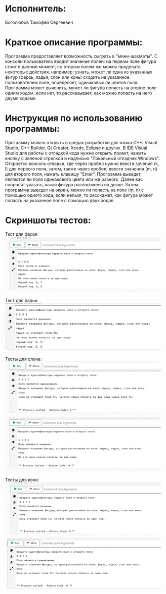 # Исполнитель:
Боголюбов Тимофей Сергеевич

# Краткое описание программы:
Программа предоставляет возможность сыграть в "мини-шахматы". С консоли пользователь вводит значение полей: на первом поле фигура стоит в данный момент, со вторым полем же можно проделать некоторые действия, например: узнать, может ли одна из указанных фигур (ферзь, ладья, слон или конь) сходить на указанное пользователем поле, определяет, одинаковых ли цветов поля. Программа может выяснить, может ли фигура попасть на второе поле одним ходом, если нет, то рассказывает, как можно попасть на него двумя ходами. 

# Инструкция по использованию программы:

Программу можно открыть в средах разработки для языка С++: Visual Studio, C++ Builder, Qt Creator, Xcode, Eclipse и других. В IDE Visual Studio для работы с отладкой кода нужно открыть проект, нажать кнопку с зелёной стрелкой и надписью "Локальный отладчик Windows". Откроется консоль отладки, где через пробел нужно ввести зачения (k, l) для первого поля, затем, также через пробел, ввести значения (m, n) для второго поля, нажать клавишу "Enter". Программа выведет, являются ли поля одинакового цвета или же разного. Далее вас попросят указать, какая фигура расположена на доске. Затем программа выведет на экран, можно ли попасть на поле (m, n) с помощью одного хода, если нельзя, то расскажет, как фигура может попасть на указанное поле с помощью двух ходов.

# Скриншоты тестов:
Тест для ферзя: 
![Alt-текст](https://github.com/tbogolyubov/Laboratory-work-3/blob/main/тест%20ферзь.jpg)

Тест для ладьи: 
![Alt-текст](https://github.com/tbogolyubov/Laboratory-work-3/blob/main/%D1%82%D0%B5%D1%81%D1%82%20%D0%BB%D0%B0%D0%B4%D1%8C%D1%8F.jpg)

Тесты для слона: 
![Alt-текст](https://github.com/tbogolyubov/Laboratory-work-3/blob/main/%D1%82%D0%B5%D1%81%D1%82%20%D1%81%D0%BB%D0%BE%D0%BD%201.jpg)
![Alt-текст](https://github.com/tbogolyubov/Laboratory-work-3/blob/main/%D1%82%D0%B5%D1%81%D1%82%20%D1%81%D0%BB%D0%BE%D0%BD%202.jpg)

Тесты для коня:
![Alt-текст](https://github.com/tbogolyubov/Laboratory-work-3/blob/main/%D1%82%D0%B5%D1%81%D1%82%20%D0%BA%D0%BE%D0%BD%D1%8C%201.jpg)
![Alt-текст](https://github.com/tbogolyubov/Laboratory-work-3/blob/main/%D1%82%D0%B5%D1%81%D1%82%20%D0%BA%D0%BE%D0%BD%D1%8C%202.jpg)
